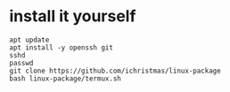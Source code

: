 # install it yourself 
    apt update
    apt install -y openssh git
    sshd
    passwd
    git clone https://github.com/ichristmas/linux-package
    bash linux-package/termux.sh
